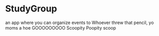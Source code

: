 # StudyGroup
an app where you can organize events to
Whoever threw that pencil, yo moms a hoe
GOOOOOOOOO
Scoopity 
Poopity
scoop